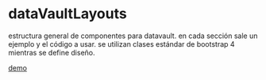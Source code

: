 # dataVaultLayouts
estructura general de componentes para datavault. en cada sección sale un ejemplo y el código a usar. se utilizan clases estándar de bootstrap 4 mientras se define diseño.

[demo](http://heyjoe.com.co/datavault/layouts)

